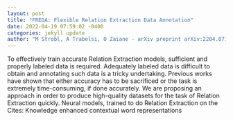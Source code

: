 ```yaml
--- 
layout: post 
title: "FREDA: Flexible Relation Extraction Data Annotation" 
date: 2022-04-19 07:59:02 -0400 
categories: jekyll update 
author: "M Strobl, A Trabelsi, O Zaiane - arXiv preprint arXiv:2204.07150, 2022" 
--- 
```

To effectively train accurate Relation Extraction models, sufficient and properly labeled data is required. Adequately labeled data is difficult to obtain and annotating such data is a tricky undertaking. Previous works have shown that either accuracy has to be sacrificed or the task is extremely time-consuming, if done accurately. We are proposing an approach in order to produce high-quality datasets for the task of Relation Extraction quickly. Neural models, trained to do Relation Extraction on the Cites: Knowledge enhanced contextual word representations